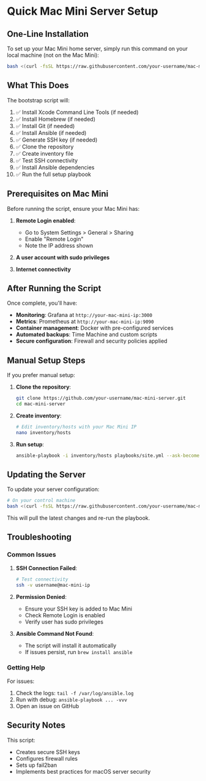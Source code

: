 # Quick Mac Mini Server Setup

## One-Line Installation

To set up your Mac Mini home server, simply run this command on your local machine (not on the Mac Mini):

```bash
bash <(curl -fsSL https://raw.githubusercontent.com/your-username/mac-mini-server/main/bootstrap.sh)
```

## What This Does

The bootstrap script will:

1. ✅ Install Xcode Command Line Tools (if needed)
2. ✅ Install Homebrew (if needed)
3. ✅ Install Git (if needed)
4. ✅ Install Ansible (if needed)
5. ✅ Generate SSH key (if needed)
6. ✅ Clone the repository
7. ✅ Create inventory file
8. ✅ Test SSH connectivity
9. ✅ Install Ansible dependencies
10. ✅ Run the full setup playbook

## Prerequisites on Mac Mini

Before running the script, ensure your Mac Mini has:

1. **Remote Login enabled**:
   - Go to System Settings > General > Sharing
   - Enable "Remote Login"
   - Note the IP address shown

2. **A user account with sudo privileges**

3. **Internet connectivity**

## After Running the Script

Once complete, you'll have:

- **Monitoring**: Grafana at `http://your-mac-mini-ip:3000`
- **Metrics**: Prometheus at `http://your-mac-mini-ip:9090`
- **Container management**: Docker with pre-configured services
- **Automated backups**: Time Machine and custom scripts
- **Secure configuration**: Firewall and security policies applied

## Manual Setup Steps

If you prefer manual setup:

1. **Clone the repository**:
   ```bash
   git clone https://github.com/your-username/mac-mini-server.git
   cd mac-mini-server
   ```

2. **Create inventory**:
   ```bash
   # Edit inventory/hosts with your Mac Mini IP
   nano inventory/hosts
   ```

3. **Run setup**:
   ```bash
   ansible-playbook -i inventory/hosts playbooks/site.yml --ask-become-pass
   ```

## Updating the Server

To update your server configuration:

```bash
# On your control machine
bash <(curl -fsSL https://raw.githubusercontent.com/your-username/mac-mini-server/main/bootstrap.sh)
```

This will pull the latest changes and re-run the playbook.

## Troubleshooting

### Common Issues

1. **SSH Connection Failed**:
   ```bash
   # Test connectivity
   ssh -v username@mac-mini-ip
   ```

2. **Permission Denied**:
   - Ensure your SSH key is added to Mac Mini
   - Check Remote Login is enabled
   - Verify user has sudo privileges

3. **Ansible Command Not Found**:
   - The script will install it automatically
   - If issues persist, run `brew install ansible`

### Getting Help

For issues:
1. Check the logs: `tail -f /var/log/ansible.log`
2. Run with debug: `ansible-playbook ... -vvv`
3. Open an issue on GitHub

## Security Notes

This script:
- Creates secure SSH keys
- Configures firewall rules
- Sets up fail2ban
- Implements best practices for macOS server security

